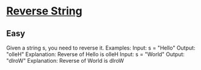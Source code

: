 # [Reverse String](https://www.geeksforgeeks.org/problems/reverse-string--141628/1?page=1&category=python&sortBy=submissions)
## Easy
Given a string s, you need to reverse it.
Examples:
Input: s = "Hello"
Output: "olleH"
Explanation: Reverse of Hello is olleH
Input: s = "World"
Output: "dlroW"
Explanation: Reverse of World is dlroW
